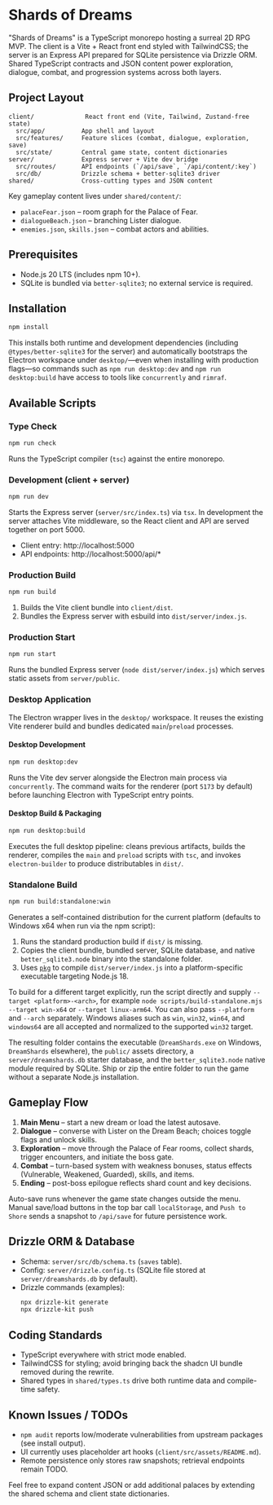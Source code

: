 # Shards of Dreams

"Shards of Dreams" is a TypeScript monorepo hosting a surreal 2D RPG MVP. The client is a Vite + React front end styled with TailwindCSS; the server is an Express API prepared for SQLite persistence via Drizzle ORM. Shared TypeScript contracts and JSON content power exploration, dialogue, combat, and progression systems across both layers.

## Project Layout

```
client/              React front end (Vite, Tailwind, Zustand-free state)
  src/app/          App shell and layout
  src/features/     Feature slices (combat, dialogue, exploration, save)
  src/state/        Central game state, content dictionaries
server/             Express server + Vite dev bridge
  src/routes/       API endpoints (`/api/save`, `/api/content/:key`)
  src/db/           Drizzle schema + better-sqlite3 driver
shared/             Cross-cutting types and JSON content
```

Key gameplay content lives under `shared/content/`:
- `palaceFear.json` – room graph for the Palace of Fear.
- `dialogueBeach.json` – branching Lister dialogue.
- `enemies.json`, `skills.json` – combat actors and abilities.

## Prerequisites

- Node.js 20 LTS (includes npm 10+).
- SQLite is bundled via `better-sqlite3`; no external service is required.

## Installation

```bash
npm install
```

This installs both runtime and development dependencies (including `@types/better-sqlite3` for the server) and automatically bootstraps the Electron workspace under `desktop/`—even when installing with production flags—so commands such as `npm run desktop:dev` and `npm run desktop:build` have access to tools like `concurrently` and `rimraf`.

## Available Scripts

### Type Check

```bash
npm run check
```
Runs the TypeScript compiler (`tsc`) against the entire monorepo.

### Development (client + server)

```bash
npm run dev
```
Starts the Express server (`server/src/index.ts`) via `tsx`. In development the server attaches Vite middleware, so the React client and API are served together on port 5000.

- Client entry: http://localhost:5000
- API endpoints: http://localhost:5000/api/*

### Production Build

```bash
npm run build
```
1. Builds the Vite client bundle into `client/dist`.
2. Bundles the Express server with esbuild into `dist/server/index.js`.

### Production Start

```bash
npm run start
```
Runs the bundled Express server (`node dist/server/index.js`) which serves static assets from `server/public`.

### Desktop Application

The Electron wrapper lives in the `desktop/` workspace. It reuses the existing Vite renderer build and bundles dedicated `main`/`preload` processes.

#### Desktop Development

```bash
npm run desktop:dev
```

Runs the Vite dev server alongside the Electron main process via `concurrently`. The command waits for the renderer (port `5173` by default) before launching Electron with TypeScript entry points.

#### Desktop Build & Packaging

```bash
npm run desktop:build
```

Executes the full desktop pipeline: cleans previous artifacts, builds the renderer, compiles the `main` and `preload` scripts with `tsc`, and invokes `electron-builder` to produce distributables in `dist/`.

### Standalone Build

```bash
npm run build:standalone:win
```

Generates a self-contained distribution for the current platform (defaults to Windows x64 when run via the npm script):

1. Runs the standard production build if `dist/` is missing.
2. Copies the client bundle, bundled server, SQLite database, and native `better_sqlite3.node` binary into the standalone folder.
3. Uses [`pkg`](https://github.com/vercel/pkg) to compile `dist/server/index.js` into a platform-specific executable targeting Node.js 18.

To build for a different target explicitly, run the script directly and supply `--target <platform>-<arch>`, for example `node scripts/build-standalone.mjs --target win-x64` or `--target linux-arm64`. You can also pass `--platform` and `--arch` separately. Windows aliases such as `win`, `win32`, `win64`, and `windows64` are all accepted and normalized to the supported `win32` target.

The resulting folder contains the executable (`DreamShards.exe` on Windows, `DreamShards` elsewhere), the `public/` assets directory, a `server/dreamshards.db` starter database, and the `better_sqlite3.node` native module required by SQLite. Ship or zip the entire folder to run the game without a separate Node.js installation.

## Gameplay Flow

1. **Main Menu** – start a new dream or load the latest autosave.
2. **Dialogue** – converse with Lister on the Dream Beach; choices toggle flags and unlock skills.
3. **Exploration** – move through the Palace of Fear rooms, collect shards, trigger encounters, and initiate the boss gate.
4. **Combat** – turn-based system with weakness bonuses, status effects (Vulnerable, Weakened, Guarded), skills, and items.
5. **Ending** – post-boss epilogue reflects shard count and key decisions.

Auto-save runs whenever the game state changes outside the menu. Manual save/load buttons in the top bar call `localStorage`, and `Push to Shore` sends a snapshot to `/api/save` for future persistence work.

## Drizzle ORM & Database

- Schema: `server/src/db/schema.ts` (`saves` table).
- Config: `server/drizzle.config.ts` (SQLite file stored at `server/dreamshards.db` by default).
- Drizzle commands (examples):
  ```bash
  npx drizzle-kit generate
  npx drizzle-kit push
  ```

## Coding Standards

- TypeScript everywhere with strict mode enabled.
- TailwindCSS for styling; avoid bringing back the shadcn UI bundle removed during the rewrite.
- Shared types in `shared/types.ts` drive both runtime data and compile-time safety.

## Known Issues / TODOs

- `npm audit` reports low/moderate vulnerabilities from upstream packages (see install output).
- UI currently uses placeholder art hooks (`client/src/assets/README.md`).
- Remote persistence only stores raw snapshots; retrieval endpoints remain TODO.

Feel free to expand content JSON or add additional palaces by extending the shared schema and client state dictionaries.
